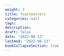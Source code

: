 ```yaml
---
weight: 3
title: Toastmasters
categories: null
tags:
description: 
draft: false
date: "2022-08-13"
lastmod: "2022-08-13"
bookCollapseSection: true
---
```


